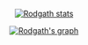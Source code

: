 <!--
<p align="center">
  <a href="https://github.com/Rodgath/">
  <img src="https://readme-typing-svg.herokuapp.com?color=%237EE787&size=28&duration=2500&center=true&vCenter=true&lines=Full+Stack+Developer;-+Subcontractor+-;-+Consultant+-;-+Entrepreneur+-;15%2B+years+experience;Feel+free+to+contact+me;contact%40rodgath.com" alt="Rodgath specs" />
  </a>
</p>
-->

<!--
<p align="center">
  <img src="https://raw.githubusercontent.com/Rodgath/Rodgath/master/tdr.png" alt="Rodgath's description" />
</p>
-->

<!--
```yaml

                   ▄████████  ▄██████▄  ████████▄     ▄██████▄     ▄████████     ███        ▄█    █▄    
                  ███    ███ ███    ███ ███   ▀███   ███    ███   ███    ███ ▀█████████▄   ███    ███   
                  ███    ███ ███    ███ ███    ███   ███    █▀    ███    ███    ▀███▀▀██   ███    ███   
                 ▄███▄▄▄▄██▀ ███    ███ ███    ███  ▄███          ███    ███     ███   ▀  ▄███▄▄▄▄███▄▄ 
                ▀▀███▀▀▀▀▀   ███    ███ ███    ███ ▀▀███ ████▄  ▀███████████     ███     ▀▀███▀▀▀▀███▀  
                ▀███████████ ███    ███ ███    ███   ███    ███   ███    ███     ███       ███    ███   
                  ███    ███ ███    ███ ███   ▄███   ███    ███   ███    ███     ███       ███    ███   
                  ███    ███  ▀██████▀  ████████▀    ████████▀    ███    █▀     ▄████▀     ███    █▀    
                  ███    ███                                                                            
                  
                  
                              ┌─┐┬ ┬┬  ┬    ┌─┐┌┬┐┌─┐┌─┐┬┌─  ┌┬┐┌─┐┬  ┬┌─┐┬  ┌─┐┌─┐┌─┐┬─┐
                              ├┤ │ ││  │    └─┐ │ ├─┤│  ├┴┐   ││├┤ └┐┌┘├┤ │  │ │├─┘├┤ ├┬┘
                              └  └─┘┴─┘┴─┘  └─┘ ┴ ┴ ┴└─┘┴ ┴  ─┴┘└─┘ └┘ └─┘┴─┘└─┘┴  └─┘┴└─



                                       ~~~~~~~~~~~~~~~~~~~~~~~~~~~~~~~~~~~~~~~~~~
                                       ~~~~                                  ~~~~
                                       ~~~~        Hi 👋, I'm Rodgath        ~~~~
                                       ~~~~                                  ~~~~
                                       ~~~~~~~~~~~~~~~~~~~~~~~~~~~~~~~~~~~~~~~~~~
                                       
                                                   Welcome to my profile.
                                       
                                       ~~~~~~~~~~~~~~~~~~~~~~~~~~~~~~~~~~~~~~~~~~
                                       
                                       
                                       
                                             +-+-+ +-+-+-+-+-+ +-+ +-+-+-+-+
                                             |M|y| |S|t|a|c|k| |&| |G|e|a|r|
                                             +-+-+ +-+-+-+-+-+ +-+ +-+-+-+-+
                                       
                                       
                        Front-end:      HTML5, CSS3, SCSS, Less, PostCSS, JavaScript, TypeScript, 
                                        jQuery, React, Vue, Svelt, Webpack, Gulp, AJAX, Bulma,
                                        Bootstrap, MaterialUI, Tailwind
                                        ----------------------------------------------------------
                        Back-end:       PHP, NodeJS, ExpressJS, npm, Composer, RESTful API, 
                                        OAuth API, JWT, GraphQL, PassportJS
                                        ----------------------------------------------------------
                        Database:       MySQL, SQLite, MongoDB
                                        ----------------------------------------------------------
                        DevOps:         CI/CD, Git, Travis CI, CircleCI, GitHub Actions, Docker,  
                                        Kubernetes, AWS, NGINX, Apache, TDD(Mocha, PHPUnit)
                                        ----------------------------------------------------------
                        Dev/Design:     VSCode, Lunacy, Photoshop, Figma
                                        ----------------------------------------------------------
                        Connect:        Trello, ClickUp, Slack
                                        ----------------------------------------------------------
                        Frameworks/CMS: SvelteKit, NextJS, NuxtJS, Twig, Laravel, Gatsby, Strapi, 
                                        WordPress, OpenCart
                                        ----------------------------------------------------------
                        Hobbies:        Coding(Building Stuff), Movies, Thinking, Reading, Gaming 
                                        ----------------------------------------------------------
                        Near Future:    I plan to learn Kotlin & Swift ⇢ Just for the fun of it 😎
                                        ----------------------------------------------------------
                                    
                                    
                                    
```
-->
<!--
<h3 align="center">:fire: :fire: :fire: :fire: :fire: :fire: :fire: :fire: :fire: My Stats :fire: :fire: :fire: :fire: :fire: :fire: :fire: :fire: :fire: </h3>
-->
<p align="center">
  <a href="https://github.com/Rodgath/">
  <img src="http://github-readme-streak-stats.herokuapp.com?user=Rodgath&theme=gruvbox&hide_border=true&date_format=%5BY%20%5DM%20j" alt="Rodgath stats" />
  </a>
</p>

<p align="center">
  <a href="https://github.com/Rodgath/">
  <img src="https://activity-graph.herokuapp.com/graph?username=Rodgath&bg_color=282828&color=8ec07c&line=fe8019&point=fabd2f&hide_border=true" alt="Rodgath's graph" />
  </a>
</p>


<!--
<p align="center">
  <a href="https://github.com/Rodgath/">
 <img src="https://github-readme-stats.vercel.app/api?username=rodgath&show_icons=true&include_all_commits=true&count_private=true&theme=gruvbox&hide_border=true&hide_title=true" alt="rodgath" />
    </a>
</p>


<h1 align="center">Hi 👋, I'm Rodgath</h1>
<h3 align="center">Welcome to my profile.</h3>

<p align="left"><img src="https://komarev.com/ghpvc/?username=rodgath&style=flat-square&color=brightgreen&label=PROFILE+VIEWS" alt="rodgath" /></p>

<p><img src="https://github-readme-stats.vercel.app/api?username=rodgath&show_icons=true&include_all_commits=true&count_private=true&hide=contribs,issues" alt="rodgath" />
   <img src="https://github-readme-stats.vercel.app/api/top-langs/?username=rodgath&layout=compact" alt="rodgath" /></p>


### Hi there 👋

**Rodgath/Rodgath** is a ✨ _special_ ✨ repository because its `README.md` (this file) appears on your GitHub profile.

Here are some ideas to get you started:

- 🔭 I’m currently working on ...
- 🌱 I’m currently learning ...
- 👯 I’m looking to collaborate on ...
- 🤔 I’m looking for help with ...
- 💬 Ask me about ...
- 📫 How to reach me: ...
- 😄 Pronouns: ...
- ⚡ Fun fact: ...
-->
